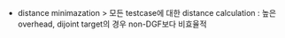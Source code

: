 - distance minimazation > 모든 testcase에 대한 distance calculation : 높은 overhead, dijoint target의 경우 non-DGF보다 비효율적 